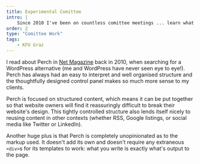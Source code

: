 ```yaml
---
title: Experimental Comittee
intro: |
    Since 2010 I've been on countless comittee meetings ... learn what came of it.
order: 2
type: "Comittee Work"
tags:
    - KFU Graz
---
```


I read about Perch in [Net Magazine](https://www.creativebloq.com/net-magazine) back in 2010, when searching for a WordPress alternative (me and WordPress have never seen eye to eye!). Perch has always had an easy to interpret and well organised structure and the thoughtfully designed control panel makes so much more sense to my clients.

Perch is focused on structured content, which means it can be put together so that website owners will find it reassuringly difficult to break their website's design. This tightly controlled structure also lends itself nicely to reusing content in other contexts (whether RSS, Google listings, or social media like Twitter or LinkedIn).

Another huge plus is that Perch is completely unopinionated as to the markup used. It doesn't add its own and doesn't require any extraneous `<div>`s for its templates to work: what you write is exactly what's output to the page.
